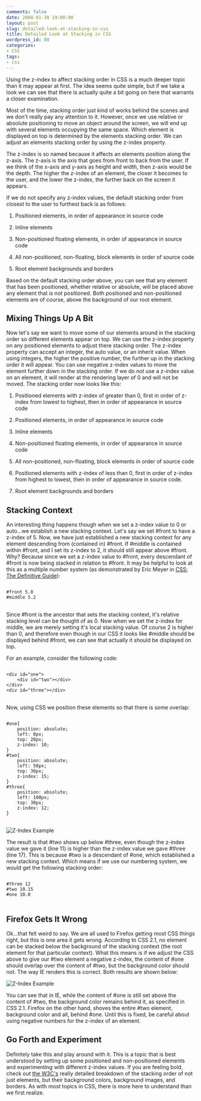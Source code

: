 ```yaml
---
comments: false
date: 2008-01-30 19:00:00
layout: post
slug: detailed-look-at-stacking-in-css
title: Detailed Look at Stacking in CSS
wordpress_id: 80
categories:
- CSS
tags:
- css
---
```


Using the z-index to affect stacking order in CSS is a much deeper topic than it may appear at first. The idea seems quite simple, but if we take a look we can see that there is actually quite a bit going on here that warrants a closer examination.

Most of the time, stacking order just kind of works behind the scenes and we don't really pay any attention to it. However, once we use relative or absolute positioning to move an object around the screen, we will end up with several elements occupying the same space. Which element is displayed on top is determined by the elements stacking order. We can adjust an elements stacking order by using the z-index property.

The z-index is so named because it affects an elements position along the z-axis. The z-axis is the axis that goes from front to back from the user. If we think of the x-axis and y-axis as height and width, then z-axis would be the depth. The higher the z-index of an element, the closer it becomes to the user, and the lower the z-index, the further back on the screen it appears.

If we do not specify any z-index values, the default stacking order from closest to the user to furthest back is as follows:



	
  1. Positioned elements, in order of appearance in source code

	
  2. Inline elements

	
  3. Non-positioned floating elements, in order of appearance in source code

	
  4. All non-positioned, non-floating, block elements in order of source code

	
  5. Root element backgrounds and borders


Based on the default stacking order above, you can see that any element that has been positioned, whether relative or absolute, will be placed above any element that is not positioned. Both positioned and non-positioned elements are of course, above the background of our root element.


## Mixing Things Up A Bit


Now let's say we want to move some of our elements around in the stacking order so different elements appear on top. We can use the z-index property on any positioned elements to adjust there stacking order. The z-index property can accept an integer, the auto value, or an inherit value. When using integers, the higher the positive number, the further up in the stacking order it will appear. You can use negative z-index values to move the element further down in the stacking order. If we do not use a z-index value on an element, it will render at the rendering layer of 0 and will not be moved. The stacking order now looks like this:



	
  1. Positioned elements with z-index of greater than 0, first in order of z-index from lowest to highest, then in order of appearance in source code

	
  2. Positioned elements, in order of appearance in source code

	
  3. Inline elements

	
  4. Non-positioned floating elements, in order of appearance in source code

	
  5. All non-positioned, non-floating, block elements in order of source code

	
  6. Positioned elements with z-index of less than 0, first in order of z-index from highest to lowest, then in order of appearance in source code.

	
  7. Root element backgrounds and borders




## Stacking Context


An interesting thing happens though when we set a z-index value to 0 or auto...we establish a new stacking context. Let's say we set #front to have a z-index of 5. Now, we have just established a new stacking context for any element descending from (contained in) #front. If #middle is contained within #front, and I set its z-index to 2, it should still appear above #front. Why? Because since we set a z-index value to #front, every descendant of #front is now being stacked in relation to #front. It may be helpful to look at this as a multiple number system (as demonstrated by Eric Meyer in [CSS: The Definitive Guide](http://www.amazon.com/gp/product/0596527330?ie=UTF8&tag=timkadcom-20&link_code=as3&camp=211189&creative=373489&creativeASIN=0596527330)):

<pre>
<code class="language-css">	
#front 5.0
#middle 5.2
</code>
</pre>

Since #front is the ancestor that sets the stacking context, it's relative stacking level can be thought of as 0. Now when we set the z-index for middle, we are merely setting it's local stacking value. Of course 2 is higher than 0, and therefore even though in our CSS it looks like #middle should be displayed behind #front, we can see that actually it should be displayed on top.

For an example, consider the following code:

<pre>
<code class="language-markup">	
&lt;div id="one"&gt;
	&lt;div id="two"&gt;&lt;/div&gt;
&lt;/div&gt;
&lt;div id="three"&gt;&lt;/div&gt;
</code>
</pre>
Now, using CSS we position these elements so that there is some overlap:

<pre>
<code class="language-css">
#one{
	position: absolute;
	left: 0px;
	top: 20px;
	z-index: 10;
}
#two{
	position: absolute;
	left: 50px;
	top: 30px;
	z-index: 15;
}
#three{
	position: absolute;
	left: 100px;
	top: 30px;
	z-index: 12;
}
</code>
</pre>

![Z-Index Example](/rantpics/zindex1.gif)

The result is that #two shows up below #three, even though the z-index value we gave it (line 11) is higher than the z-index value we gave #three (line 17). This is because #two is a descendant of #one, which established a new stacking context. Which means if we use our numbering system, we would get the following stacking order:

<pre>
<code class="language-css">
#three 12
#two 10.15
#one 10.0
</code>
</pre>

## Firefox Gets It Wrong


Ok...that felt weird to say. We are all used to Firefox getting most CSS things right, but this is one area it gets wrong. According to CSS 2.1, no element can be stacked below the background of the stacking context (the root element for that particular context). What this means is if we adjust the CSS above to give our #two element a negative z-index, the content of #one should overlap over the content of #two, but the background color should not. The way IE renders this is correct. Both results are shown below:

![Z-Index Example](/rantpics/zindex2.gif)

You can see that in IE, while the content of #one is still set above the content of #two, the background color remains behind it, as specified in CSS 2.1. Firefox on the other hand, shoves the entire #two element, background color and all, behind #one. Until this is fixed, be careful about using negative numbers for the z-index of an element.

## Go Forth and Experiment

Definitely take this and play around with it. This is a topic that is best understood by setting up some positioned and non-positioned elements and experimenting with different z-index values. If you are feeling bold, check out [the W3C's](http://www.w3c.org/TR/CSS21/zindex.html) really detailed breakdown of the stacking order of not just elements, but their background colors, background images, and borders. As with most topics in CSS, there is more here to understand than we first realize.
